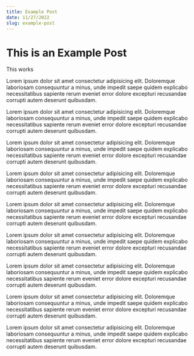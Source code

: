 ```yaml
---
title: Example Post
date: 11/27/2022
slug: example-post
---
```


# This is an Example Post

This works


Lorem ipsum dolor sit amet consectetur adipisicing elit. Doloremque laboriosam consequuntur a minus, unde impedit saepe quidem explicabo necessitatibus sapiente rerum eveniet error dolore excepturi recusandae corrupti autem deserunt quibusdam.


Lorem ipsum dolor sit amet consectetur adipisicing elit. Doloremque laboriosam consequuntur a minus, unde impedit saepe quidem explicabo necessitatibus sapiente rerum eveniet error dolore excepturi recusandae corrupti autem deserunt quibusdam.


Lorem ipsum dolor sit amet consectetur adipisicing elit. Doloremque laboriosam consequuntur a minus, unde impedit saepe quidem explicabo necessitatibus sapiente rerum eveniet error dolore excepturi recusandae corrupti autem deserunt quibusdam.


Lorem ipsum dolor sit amet consectetur adipisicing elit. Doloremque laboriosam consequuntur a minus, unde impedit saepe quidem explicabo necessitatibus sapiente rerum eveniet error dolore excepturi recusandae corrupti autem deserunt quibusdam.


Lorem ipsum dolor sit amet consectetur adipisicing elit. Doloremque laboriosam consequuntur a minus, unde impedit saepe quidem explicabo necessitatibus sapiente rerum eveniet error dolore excepturi recusandae corrupti autem deserunt quibusdam.


Lorem ipsum dolor sit amet consectetur adipisicing elit. Doloremque laboriosam consequuntur a minus, unde impedit saepe quidem explicabo necessitatibus sapiente rerum eveniet error dolore excepturi recusandae corrupti autem deserunt quibusdam.


Lorem ipsum dolor sit amet consectetur adipisicing elit. Doloremque laboriosam consequuntur a minus, unde impedit saepe quidem explicabo necessitatibus sapiente rerum eveniet error dolore excepturi recusandae corrupti autem deserunt quibusdam.


Lorem ipsum dolor sit amet consectetur adipisicing elit. Doloremque laboriosam consequuntur a minus, unde impedit saepe quidem explicabo necessitatibus sapiente rerum eveniet error dolore excepturi recusandae corrupti autem deserunt quibusdam.


Lorem ipsum dolor sit amet consectetur adipisicing elit. Doloremque laboriosam consequuntur a minus, unde impedit saepe quidem explicabo necessitatibus sapiente rerum eveniet error dolore excepturi recusandae corrupti autem deserunt quibusdam.